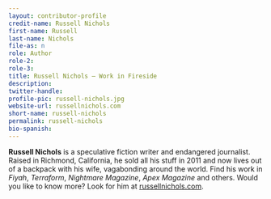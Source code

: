 ```yaml
---
layout: contributor-profile
credit-name: Russell Nichols
first-name: Russell
last-name: Nichols
file-as: n
role: Author
role-2:
role-3:
title: Russell Nichols — Work in Fireside
description:
twitter-handle:
profile-pic: russell-nichols.jpg
website-url: russellnichols.com
short-name: russell-nichols
permalink: russell-nichols
bio-spanish:
---
```

**Russell Nichols** is a speculative fiction writer and endangered journalist. Raised in Richmond, California, he sold all his stuff in 2011 and now lives out of a backpack with his wife, vagabonding around the world. Find his work in _Fiyah_, _Terraform_, _Nightmare Magazine_, _Apex Magazine_ and others. Would you like to know more? Look for him at [russellnichols.com](http://www.russellnichols.com/).
